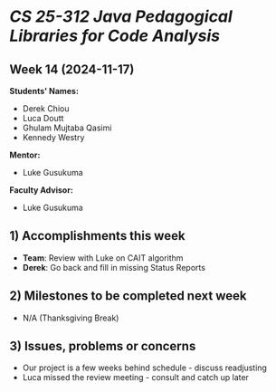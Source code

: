# *CS 25-312 Java Pedagogical Libraries for Code Analysis*

## Week 14 (2024-11-17)

**Students' Names:**
* Derek Chiou
* Luca Doutt
* Ghulam Mujtaba Qasimi
* Kennedy Westry

**Mentor:**
* Luke Gusukuma

**Faculty Advisor:**
* Luke Gusukuma

## 1) Accomplishments this week ##
* **Team**: Review with Luke on CAIT algorithm
* **Derek**: Go back and fill in missing Status Reports

## 2) Milestones to be completed next week ##
* N/A (Thanksgiving Break)

## 3) Issues, problems or concerns ##
* Our project is a few weeks behind schedule - discuss readjusting
* Luca missed the review meeting - consult and catch up later

